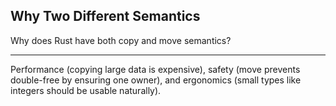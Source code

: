 ## Why Two Different Semantics

Why does Rust have both copy and move semantics?

---

Performance (copying large data is expensive), safety (move prevents double-free by ensuring one owner), and ergonomics (small types like integers should be usable naturally).

